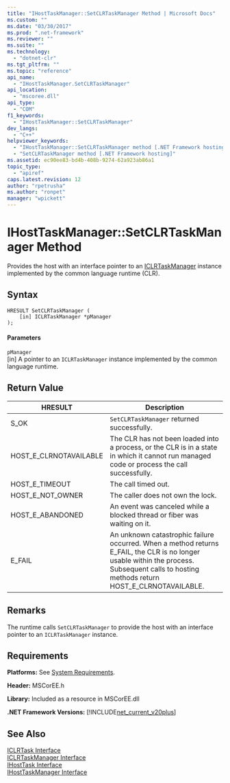 ```yaml
---
title: "IHostTaskManager::SetCLRTaskManager Method | Microsoft Docs"
ms.custom: ""
ms.date: "03/30/2017"
ms.prod: ".net-framework"
ms.reviewer: ""
ms.suite: ""
ms.technology: 
  - "dotnet-clr"
ms.tgt_pltfrm: ""
ms.topic: "reference"
api_name: 
  - "IHostTaskManager.SetCLRTaskManager"
api_location: 
  - "mscoree.dll"
api_type: 
  - "COM"
f1_keywords: 
  - "IHostTaskManager::SetCLRTaskManager"
dev_langs: 
  - "C++"
helpviewer_keywords: 
  - "IHostTaskManager::SetCLRTaskManager method [.NET Framework hosting]"
  - "SetCLRTaskManager method [.NET Framework hosting]"
ms.assetid: ec90ee83-bd4b-408b-9274-62a923ab86a1
topic_type: 
  - "apiref"
caps.latest.revision: 12
author: "rpetrusha"
ms.author: "ronpet"
manager: "wpickett"
---
```

# IHostTaskManager::SetCLRTaskManager Method
Provides the host with an interface pointer to an [ICLRTaskManager](../../../../docs/framework/unmanaged-api/hosting/iclrtaskmanager-interface.md) instance implemented by the common language runtime (CLR).  
  
## Syntax  
  
```  
HRESULT SetCLRTaskManager (  
    [in] ICLRTaskManager *pManager  
);  
```  
  
#### Parameters  
 `pManager`  
 [in] A pointer to an `ICLRTaskManager` instance implemented by the common language runtime.  
  
## Return Value  
  
|HRESULT|Description|  
|-------------|-----------------|  
|S_OK|`SetCLRTaskManager` returned successfully.|  
|HOST_E_CLRNOTAVAILABLE|The CLR has not been loaded into a process, or the CLR is in a state in which it cannot run managed code or process the call successfully.|  
|HOST_E_TIMEOUT|The call timed out.|  
|HOST_E_NOT_OWNER|The caller does not own the lock.|  
|HOST_E_ABANDONED|An event was canceled while a blocked thread or fiber was waiting on it.|  
|E_FAIL|An unknown catastrophic failure occurred. When a method returns E_FAIL, the CLR is no longer usable within the process. Subsequent calls to hosting methods return HOST_E_CLRNOTAVAILABLE.|  
  
## Remarks  
 The runtime calls `SetCLRTaskManager` to provide the host with an interface pointer to an `ICLRTaskManager` instance.  
  
## Requirements  
 **Platforms:** See [System Requirements](../../../../docs/framework/get-started/system-requirements.md).  
  
 **Header:** MSCorEE.h  
  
 **Library:** Included as a resource in MSCorEE.dll  
  
 **.NET Framework Versions:** [!INCLUDE[net_current_v20plus](../../../../includes/net-current-v20plus-md.md)]  
  
## See Also  
 [ICLRTask Interface](../../../../docs/framework/unmanaged-api/hosting/iclrtask-interface.md)   
 [ICLRTaskManager Interface](../../../../docs/framework/unmanaged-api/hosting/iclrtaskmanager-interface.md)   
 [IHostTask Interface](../../../../docs/framework/unmanaged-api/hosting/ihosttask-interface.md)   
 [IHostTaskManager Interface](../../../../docs/framework/unmanaged-api/hosting/ihosttaskmanager-interface.md)